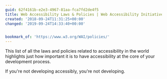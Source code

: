 ```yaml
---
guid: 62f4161b-e2e3-4967-81aa-fca7fd2de4f5
title: Web Accessibility Laws & Policies | Web Accessibility Initiative (WAI) | W3C
created: '2018-09-24T11:31:25+00:00'
changed: '2019-09-24T14:33:40+00:00'


bookmark_of: 'https://www.w3.org/WAI/policies/'
---
```



This list of all the laws and policies related to accessibility in the world highlights just how important it is to have accessibility at the core of your development process.

If you're not developing accessibly, you're not developing.
